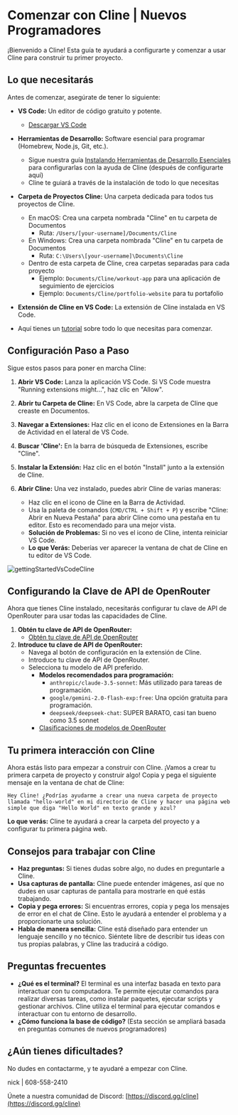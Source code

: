 # Comenzar con Cline | Nuevos Programadores

¡Bienvenido a Cline! Esta guía te ayudará a configurarte y comenzar a usar Cline para construir tu primer proyecto.

## Lo que necesitarás

Antes de comenzar, asegúrate de tener lo siguiente:

-   **VS Code:** Un editor de código gratuito y potente.
    -   [Descargar VS Code](https://code.visualstudio.com/)
-   **Herramientas de Desarrollo:** Software esencial para programar (Homebrew, Node.js, Git, etc.).
    -   Sigue nuestra guía [Instalando Herramientas de Desarrollo Esenciales](installing-dev-essentials.md) para configurarlas con la ayuda de Cline (después de configurarte aquí)
    -   Cline te guiará a través de la instalación de todo lo que necesitas
-   **Carpeta de Proyectos Cline:** Una carpeta dedicada para todos tus proyectos de Cline.
    -   En macOS: Crea una carpeta nombrada "Cline" en tu carpeta de Documentos
        -   Ruta: `/Users/[your-username]/Documents/Cline`
    -   En Windows: Crea una carpeta nombrada "Cline" en tu carpeta de Documentos
        -   Ruta: `C:\Users\[your-username]\Documents\Cline`
    -   Dentro de esta carpeta de Cline, crea carpetas separadas para cada proyecto
        -   Ejemplo: `Documents/Cline/workout-app` para una aplicación de seguimiento de ejercicios
        -   Ejemplo: `Documents/Cline/portfolio-website` para tu portafolio
-   **Extensión de Cline en VS Code:** La extensión de Cline instalada en VS Code.

-   Aquí tienes un [tutorial](https://www.youtube.com/watch?v=N4td-fKhsOQ) sobre todo lo que necesitas para comenzar.

## Configuración Paso a Paso

Sigue estos pasos para poner en marcha Cline:

1. **Abrir VS Code:** Lanza la aplicación VS Code. Si VS Code muestra "Running extensions might...", haz clic en "Allow".

2. **Abrir tu Carpeta de Cline:** En VS Code, abre la carpeta de Cline que creaste en Documentos.

3. **Navegar a Extensiones:** Haz clic en el icono de Extensiones en la Barra de Actividad en el lateral de VS Code.

4. **Buscar 'Cline':** En la barra de búsqueda de Extensiones, escribe "Cline".

5. **Instalar la Extensión:** Haz clic en el botón "Install" junto a la extensión de Cline.

6. **Abrir Cline:** Una vez instalado, puedes abrir Cline de varias maneras:
    - Haz clic en el icono de Cline en la Barra de Actividad.
    - Usa la paleta de comandos (`CMD/CTRL + Shift + P`) y escribe "Cline: Abrir en Nueva Pestaña" para abrir Cline como una pestaña en tu editor. Esto es recomendado para una mejor vista.
    - **Solución de Problemas:** Si no ves el icono de Cline, intenta reiniciar VS Code.
    - **Lo que Verás:** Deberías ver aparecer la ventana de chat de Cline en tu editor de VS Code.

![gettingStartedVsCodeCline](https://github.com/user-attachments/assets/622b4bb7-859b-4c2e-b87b-c12e3eabefb8)

## Configurando la Clave de API de OpenRouter

Ahora que tienes Cline instalado, necesitarás configurar tu clave de API de OpenRouter para usar todas las capacidades de Cline.
1. **Obtén tu clave de API de OpenRouter:**
   - [Obtén tu clave de API de OpenRouter](https://openrouter.ai/)
2. **Introduce tu clave de API de OpenRouter:**
   - Navega al botón de configuración en la extensión de Cline.
   - Introduce tu clave de API de OpenRouter.
   - Selecciona tu modelo de API preferido.
     - **Modelos recomendados para programación:**
       - `anthropic/claude-3.5-sonnet`: Más utilizado para tareas de programación.
       - `google/gemini-2.0-flash-exp:free`: Una opción gratuita para programación.
       - `deepseek/deepseek-chat`: SUPER BARATO, casi tan bueno como 3.5 sonnet
     - [Clasificaciones de modelos de OpenRouter](https://openrouter.ai/rankings/programming)

## Tu primera interacción con Cline

Ahora estás listo para empezar a construir con Cline. ¡Vamos a crear tu primera carpeta de proyecto y construir algo! Copia y pega el siguiente mensaje en la ventana de chat de Cline:

```
Hey Cline! ¿Podrías ayudarme a crear una nueva carpeta de proyecto llamada "hello-world" en mi directorio de Cline y hacer una página web simple que diga "Hello World" en texto grande y azul?
```

**Lo que verás:** Cline te ayudará a crear la carpeta del proyecto y a configurar tu primera página web.

## Consejos para trabajar con Cline

- **Haz preguntas:** Si tienes dudas sobre algo, no dudes en preguntarle a Cline.
- **Usa capturas de pantalla:** Cline puede entender imágenes, así que no dudes en usar capturas de pantalla para mostrarle en qué estás trabajando.
- **Copia y pega errores:** Si encuentras errores, copia y pega los mensajes de error en el chat de Cline. Esto le ayudará a entender el problema y a proporcionarte una solución.
- **Habla de manera sencilla:** Cline está diseñado para entender un lenguaje sencillo y no técnico. Siéntete libre de describir tus ideas con tus propias palabras, y Cline las traducirá a código.

## Preguntas frecuentes

- **¿Qué es el terminal?** El terminal es una interfaz basada en texto para interactuar con tu computadora. Te permite ejecutar comandos para realizar diversas tareas, como instalar paquetes, ejecutar scripts y gestionar archivos. Cline utiliza el terminal para ejecutar comandos e interactuar con tu entorno de desarrollo.
- **¿Cómo funciona la base de código?** (Esta sección se ampliará basada en preguntas comunes de nuevos programadores)

## ¿Aún tienes dificultades?

No dudes en contactarme, y te ayudaré a empezar con Cline.

nick | 608-558-2410

Únete a nuestra comunidad de Discord: [https://discord.gg/cline](https://discord.gg/cline)